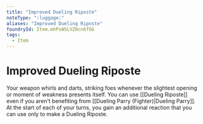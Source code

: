 ```yaml
---
title: "Improved Dueling Riposte"
noteType: ":luggage:"
aliases: "Improved Dueling Riposte"
foundryId: Item.mhPsWSLVZHcn6fOG
tags:
  - Item
---
```


# Improved Dueling Riposte

Your weapon whirls and darts, striking foes whenever the slightest opening or moment of weakness presents itself. You can use [[Dueling Riposte]] even if you aren't benefiting from [[Dueling Parry (Fighter)|Dueling Parry]]. At the start of each of your turns, you gain an additional reaction that you can use only to make a Dueling Riposte.

